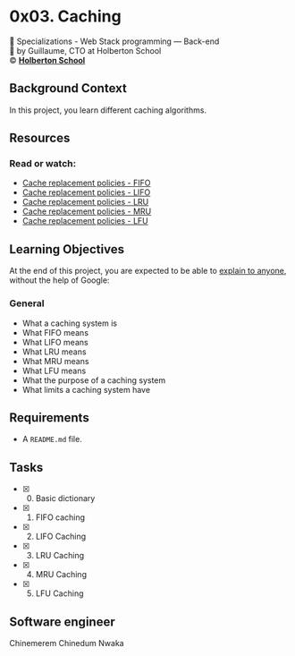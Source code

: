 # 0x03. Caching
:open_file_folder: Specializations - Web Stack programming ― Back-end  
:bust_in_silhouette: by Guillaume, CTO at Holberton School  
:copyright: **[Holberton School](https://www.holbertonschool.com/)**

## Background Context
In this project, you learn different caching algorithms.

## Resources
### Read or watch:
* [Cache replacement policies - FIFO](https://en.wikipedia.org/wiki/Cache_replacement_policies#First_In_First_Out_%28FIFO%29)
* [Cache replacement policies - LIFO](https://en.wikipedia.org/wiki/Cache_replacement_policies#Last_In_First_Out_%28LIFO%29)
* [Cache replacement policies - LRU](https://en.wikipedia.org/wiki/Cache_replacement_policies#Least_Recently_Used_%28LRU%29)
* [Cache replacement policies - MRU](https://en.wikipedia.org/wiki/Cache_replacement_policies#Most_Recently_Used_%28MRU%29)
* [Cache replacement policies - LFU](https://en.wikipedia.org/wiki/Cache_replacement_policies#Least-Frequently_Used_%28LFU%29)

## Learning Objectives
At the end of this project, you are expected to be able to [explain to anyone](https://fs.blog/2012/04/feynman-technique/), without the help of Google:
### General
* What a caching system is
* What FIFO means
* What LIFO means
* What LRU means
* What MRU means
* What LFU means
* What the purpose of a caching system
* What limits a caching system have

## Requirements
* A ```README.md``` file.

## Tasks
* [x] 0. Basic dictionary
* [x] 1. FIFO caching
* [x] 2. LIFO Caching
* [x] 3. LRU Caching
* [x] 4. MRU Caching
* [x] 5. LFU Caching

## Software engineer
Chinemerem Chinedum Nwaka

